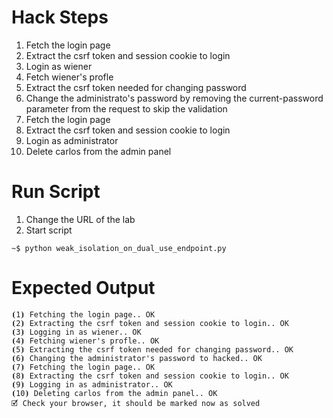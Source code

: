 # Hack Steps

1. Fetch the login page
2. Extract the csrf token and session cookie to login
3. Login as wiener
4. Fetch wiener's profle
5. Extract the csrf token needed for changing password
6. Change the administrato's password by removing the current-password parameter from the request to skip the validation
7. Fetch the login page
8. Extract the csrf token and session cookie to login
9. Login as administrator
10. Delete carlos from the admin panel

# Run Script

1. Change the URL of the lab
2. Start script

```
~$ python weak_isolation_on_dual_use_endpoint.py
```

# Expected Output

```
⦗1⦘ Fetching the login page.. OK
⦗2⦘ Extracting the csrf token and session cookie to login.. OK
⦗3⦘ Logging in as wiener.. OK
⦗4⦘ Fetching wiener's profle.. OK
⦗5⦘ Extracting the csrf token needed for changing password.. OK
⦗6⦘ Changing the administrator's password to hacked.. OK
⦗7⦘ Fetching the login page.. OK
⦗8⦘ Extracting the csrf token and session cookie to login.. OK
⦗9⦘ Logging in as administrator.. OK
⦗10⦘ Deleting carlos from the admin panel.. OK
🗹 Check your browser, it should be marked now as solved
```
